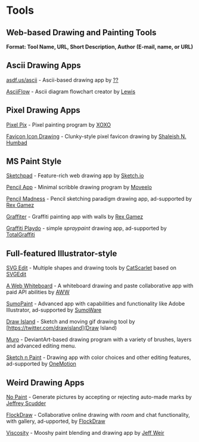 # Tools
## Web-based Drawing and Painting Tools

**Format: Tool Name, URL, Short Description, Author (E-mail, name, or URL)**

## Ascii Drawing Apps

[asdf.us/ascii](http://asdf.us/ascii/) - Ascii-based drawing app by [??](http://jollo.org/LNT/doc/)

[AsciiFlow](http://asciiflow.com/) - Ascii diagram flowchart creator by [Lewis](https://github.com/lewish)

## Pixel Drawing Apps

[Pixel Pix](http://makepixelart.com/free/) - Pixel painting program by [XOXO](http://xoxco.com/)

[Favicon Icon Drawing](http://www.somacon.com/p44.php) - Clunky-style pixel favicon drawing by [Shaleish N. Humbad](http://www.somacon.com/)

## MS Paint Style

[Sketchpad](https://sketch.io/sketchpad/) - Feature-rich web drawing app by [Sketch.io](https://sketch.io)

[Pencil App](http://pencilapp.mobi/) - Minimal scribble drawing program by [Moveelo](http://moveelo.com/)

[Pencil Madness](http://pencilmadness.com/pencil_madness) - Pencil sketching paradigm drawing app, ad-supported by [Rex Gamez](http://rexgamez.com/)

[Graffiter](http://graffiter.com/app) - Graffiti painting app with walls by [Rex Gamez](http://rexgamez.com/)

[Graffiti Playdo](http://graffiti.playdo.com/) - simple *spraypaint* drawing app, ad-supported by [TotalGraffiti](http://www.totalgraffiti.com/)

## Full-featured Illustrator-style

[SVG Edit](https://www.catscarlet.com/site/svg-edit-2.8.1/svg-editor.html) - Multiple shapes and drawing tools by [CatScarlet](https://www.catscarlet.com) based on [SVGEdit](https://github.com/SVG-Edit/svgedit)

[A Web Whiteboard](https://awwapp.com/) - A whiteboard drawing and paste collaborative app with paid API abilities by [AWW](https://awwapp.com/info)

[SumoPaint](http://www.sumopaint.com/app/) - Advanced app with capabilities and functionality like Adobe Illustrator, ad-supported by [SumoWare](sumoware.com)

[Draw Island](http://drawisland.com/) - Sketch and moving gif drawing tool by [https://twitter.com/drawisland](Draw Island)

[Muro](http://muro.deviantart.com/) - DeviantArt-based drawing program with a variety of brushes, layers and advanced editing menu.

[Sketch n Paint](http://www.onemotion.com/flash/sketch-paint/) - Drawing app with color choices and other editing features, ad-supported by [OneMotion](http://www.onemotion.com/)

## Weird Drawing Apps

[No Paint](https://nopaint.org.jas.life/) - Generate pictures by accepting or rejecting auto-made marks by [Jeffrey Scudder](http://rey.sc)

[FlockDraw](http://flockdraw.com/) - Collaborative online drawing with *room* and chat functionality, with gallery, ad-upported, by [FlockDraw](https://twitter.com/flockdraw)

[Viscosity](http://windowseat.ca/viscosity/) - Mooshy paint blending and drawing app by [Jeff Weir](http://windowseat.ca/)
